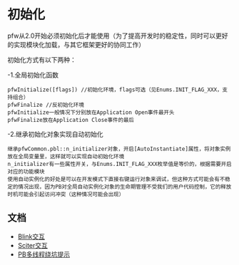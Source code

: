 # 初始化

pfw从2.0开始必须初始化后才能使用（为了提高开发时的稳定性，同时可以更好的实现模块化加载，与其它框架更好的协同工作）

初始化方式有以下两种：

-1.全局初始化函数
```
pfwInitialize([flags]) //初始化环境，flags可选（见Enums.INIT_FLAG_XXX，支持组合）
pfwFinalize //反初始化环境
pfwInitialize一般情况下分别放在Application Open事件最开头
pfwFinalize放在Application Close事件的最后
```

-2.继承初始化对象实现自动初始化
```
继承pfwCommon.pbl::n_initializer对象，开启[AutoInstantiate]属性，将对象实例放在全局变量里，这样就可以实现自动初始化环境
n_initializer有一些属性开关，与Enums.INIT_FLAG_XXX枚举值是等价的，根据需要开启对应的功能模块
使用自动实例化的好处是可以在开发模式下直接右键运行对象来调试，但这种方式可能会有不稳定的情况出现，因为PB对全局自动实例化对象的生命期管理不受我们的用户代码控制，它的释放时机可能会引起访问冲突（这种情况可能会出现）
```

## 文档

- [Blink交互](docs/Blink交互.md)
- [Sciter交互](docs/Sciter交互.md)
- [PB多线程绕坑提示](docs/PB多线程绕坑提示.md)

